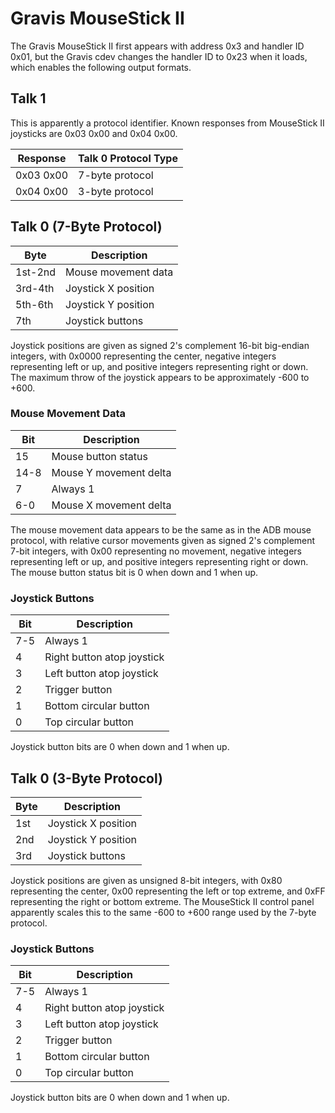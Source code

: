 # Gravis MouseStick II

The Gravis MouseStick II first appears with address 0x3 and handler ID 0x01, but the Gravis cdev changes the handler ID to 0x23 when it loads, which enables the following output formats.

## Talk 1

This is apparently a protocol identifier.  Known responses from MouseStick II joysticks are 0x03 0x00 and 0x04 0x00.

| Response  | Talk 0 Protocol Type |
| --------- | -------------------- |
| 0x03 0x00 | 7-byte protocol      |
| 0x04 0x00 | 3-byte protocol      |

## Talk 0 (7-Byte Protocol)

| Byte    | Description         |
| ------- | ------------------- |
| 1st-2nd | Mouse movement data |
| 3rd-4th | Joystick X position |
| 5th-6th | Joystick Y position |
| 7th     | Joystick buttons    |

Joystick positions are given as signed 2's complement 16-bit big-endian integers, with 0x0000 representing the center, negative integers representing left or up, and positive integers representing right or down.  The maximum throw of the joystick appears to be approximately -600 to +600.

### Mouse Movement Data

| Bit  | Description            |
| ---- | ---------------------- |
| 15   | Mouse button status    |
| 14-8 | Mouse Y movement delta |
| 7    | Always 1               |
| 6-0  | Mouse X movement delta |

The mouse movement data appears to be the same as in the ADB mouse protocol, with relative cursor movements given as signed 2's complement 7-bit integers, with 0x00 representing no movement, negative integers representing left or up, and positive integers representing right or down.  The mouse button status bit is 0 when down and 1 when up.

### Joystick Buttons

| Bit | Description                |
| --- | -------------------------- |
| 7-5 | Always 1                   |
| 4   | Right button atop joystick |
| 3   | Left button atop joystick  |
| 2   | Trigger button             |
| 1   | Bottom circular button     |
| 0   | Top circular button        |

Joystick button bits are 0 when down and 1 when up.

## Talk 0 (3-Byte Protocol)

| Byte | Description         |
| ---- | ------------------- |
| 1st  | Joystick X position |
| 2nd  | Joystick Y position |
| 3rd  | Joystick buttons    |

Joystick positions are given as unsigned 8-bit integers, with 0x80 representing the center, 0x00 representing the left or top extreme, and 0xFF representing the right or bottom extreme.  The MouseStick II control panel apparently scales this to the same -600 to +600 range used by the 7-byte protocol.

### Joystick Buttons

| Bit | Description                |
| --- | -------------------------- |
| 7-5 | Always 1                   |
| 4   | Right button atop joystick |
| 3   | Left button atop joystick  |
| 2   | Trigger button             |
| 1   | Bottom circular button     |
| 0   | Top circular button        |

Joystick button bits are 0 when down and 1 when up.
